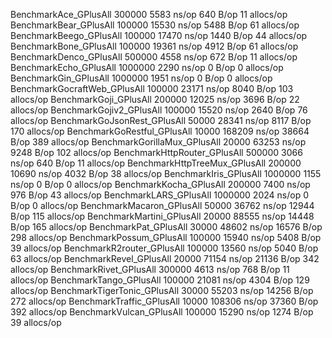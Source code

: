 BenchmarkAce_GPlusAll                     300000              5583 ns/op             640 B/op         11 allocs/op
BenchmarkBear_GPlusAll                    100000             15530 ns/op            5488 B/op         61 allocs/op
BenchmarkBeego_GPlusAll                   100000             17470 ns/op            1440 B/op         44 allocs/op
BenchmarkBone_GPlusAll                    100000             19361 ns/op            4912 B/op         61 allocs/op
BenchmarkDenco_GPlusAll                   500000              4558 ns/op             672 B/op         11 allocs/op
BenchmarkEcho_GPlusAll                   1000000              2290 ns/op               0 B/op          0 allocs/op
BenchmarkGin_GPlusAll                    1000000              1951 ns/op               0 B/op          0 allocs/op
BenchmarkGocraftWeb_GPlusAll              100000             23171 ns/op            8040 B/op        103 allocs/op
BenchmarkGoji_GPlusAll                    200000             12025 ns/op            3696 B/op         22 allocs/op
BenchmarkGojiv2_GPlusAll                  100000             15520 ns/op            2640 B/op         76 allocs/op
BenchmarkGoJsonRest_GPlusAll               50000             28341 ns/op            8117 B/op        170 allocs/op
BenchmarkGoRestful_GPlusAll                10000            168209 ns/op           38664 B/op        389 allocs/op
BenchmarkGorillaMux_GPlusAll               20000             63253 ns/op            9248 B/op        102 allocs/op
BenchmarkHttpRouter_GPlusAll              500000              3066 ns/op             640 B/op         11 allocs/op
BenchmarkHttpTreeMux_GPlusAll             200000             10690 ns/op            4032 B/op         38 allocs/op
BenchmarkIris_GPlusAll                   1000000              1155 ns/op               0 B/op          0 allocs/op
BenchmarkKocha_GPlusAll                   200000              7400 ns/op             976 B/op         43 allocs/op
BenchmarkLARS_GPlusAll                   1000000              2024 ns/op               0 B/op          0 allocs/op
BenchmarkMacaron_GPlusAll                  50000             36762 ns/op           12944 B/op        115 allocs/op
BenchmarkMartini_GPlusAll                  20000             88555 ns/op           14448 B/op        165 allocs/op
BenchmarkPat_GPlusAll                      30000             48602 ns/op           16576 B/op        298 allocs/op
BenchmarkPossum_GPlusAll                  100000             15940 ns/op            5408 B/op         39 allocs/op
BenchmarkR2router_GPlusAll                100000             13560 ns/op            5040 B/op         63 allocs/op
BenchmarkRevel_GPlusAll                    20000             71154 ns/op           21136 B/op        342 allocs/op
BenchmarkRivet_GPlusAll                   300000              4613 ns/op             768 B/op         11 allocs/op
BenchmarkTango_GPlusAll                   100000             21081 ns/op            4304 B/op        129 allocs/op
BenchmarkTigerTonic_GPlusAll               30000             55203 ns/op           14256 B/op        272 allocs/op
BenchmarkTraffic_GPlusAll                  10000            108306 ns/op           37360 B/op        392 allocs/op
BenchmarkVulcan_GPlusAll                  100000             15290 ns/op            1274 B/op         39 allocs/op
